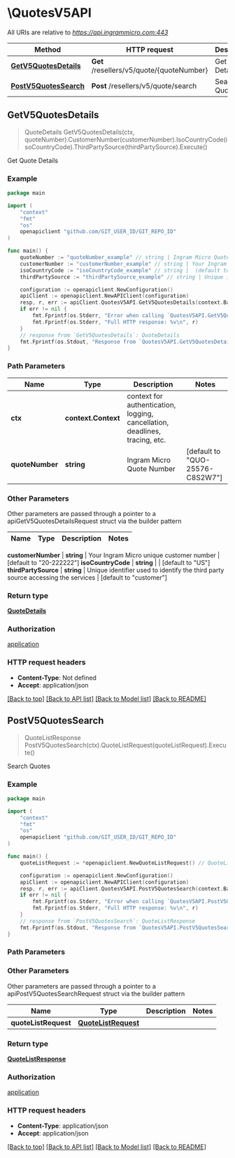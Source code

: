 # \QuotesV5API

All URIs are relative to *https://api.ingrammicro.com:443*

Method | HTTP request | Description
------------- | ------------- | -------------
[**GetV5QuotesDetails**](QuotesV5API.md#GetV5QuotesDetails) | **Get** /resellers/v5/quote/{quoteNumber} | Get Quote Details
[**PostV5QuotesSearch**](QuotesV5API.md#PostV5QuotesSearch) | **Post** /resellers/v5/quote/search | Search Quotes



## GetV5QuotesDetails

> QuoteDetails GetV5QuotesDetails(ctx, quoteNumber).CustomerNumber(customerNumber).IsoCountryCode(isoCountryCode).ThirdPartySource(thirdPartySource).Execute()

Get Quote Details



### Example

```go
package main

import (
	"context"
	"fmt"
	"os"
	openapiclient "github.com/GIT_USER_ID/GIT_REPO_ID"
)

func main() {
	quoteNumber := "quoteNumber_example" // string | Ingram Micro Quote Number (default to "QUO-25576-C8S2W7")
	customerNumber := "customerNumber_example" // string | Your Ingram Micro unique customer number (default to "20-222222")
	isoCountryCode := "isoCountryCode_example" // string |  (default to "US")
	thirdPartySource := "thirdPartySource_example" // string | Unique identifier used to identify the third party source accessing the services (optional) (default to "customer")

	configuration := openapiclient.NewConfiguration()
	apiClient := openapiclient.NewAPIClient(configuration)
	resp, r, err := apiClient.QuotesV5API.GetV5QuotesDetails(context.Background(), quoteNumber).CustomerNumber(customerNumber).IsoCountryCode(isoCountryCode).ThirdPartySource(thirdPartySource).Execute()
	if err != nil {
		fmt.Fprintf(os.Stderr, "Error when calling `QuotesV5API.GetV5QuotesDetails``: %v\n", err)
		fmt.Fprintf(os.Stderr, "Full HTTP response: %v\n", r)
	}
	// response from `GetV5QuotesDetails`: QuoteDetails
	fmt.Fprintf(os.Stdout, "Response from `QuotesV5API.GetV5QuotesDetails`: %v\n", resp)
}
```

### Path Parameters


Name | Type | Description  | Notes
------------- | ------------- | ------------- | -------------
**ctx** | **context.Context** | context for authentication, logging, cancellation, deadlines, tracing, etc.
**quoteNumber** | **string** | Ingram Micro Quote Number | [default to &quot;QUO-25576-C8S2W7&quot;]

### Other Parameters

Other parameters are passed through a pointer to a apiGetV5QuotesDetailsRequest struct via the builder pattern


Name | Type | Description  | Notes
------------- | ------------- | ------------- | -------------

 **customerNumber** | **string** | Your Ingram Micro unique customer number | [default to &quot;20-222222&quot;]
 **isoCountryCode** | **string** |  | [default to &quot;US&quot;]
 **thirdPartySource** | **string** | Unique identifier used to identify the third party source accessing the services | [default to &quot;customer&quot;]

### Return type

[**QuoteDetails**](QuoteDetails.md)

### Authorization

[application](../README.md#application)

### HTTP request headers

- **Content-Type**: Not defined
- **Accept**: application/json

[[Back to top]](#) [[Back to API list]](../README.md#documentation-for-api-endpoints)
[[Back to Model list]](../README.md#documentation-for-models)
[[Back to README]](../README.md)


## PostV5QuotesSearch

> QuoteListResponse PostV5QuotesSearch(ctx).QuoteListRequest(quoteListRequest).Execute()

Search Quotes



### Example

```go
package main

import (
	"context"
	"fmt"
	"os"
	openapiclient "github.com/GIT_USER_ID/GIT_REPO_ID"
)

func main() {
	quoteListRequest := *openapiclient.NewQuoteListRequest() // QuoteListRequest |  (optional)

	configuration := openapiclient.NewConfiguration()
	apiClient := openapiclient.NewAPIClient(configuration)
	resp, r, err := apiClient.QuotesV5API.PostV5QuotesSearch(context.Background()).QuoteListRequest(quoteListRequest).Execute()
	if err != nil {
		fmt.Fprintf(os.Stderr, "Error when calling `QuotesV5API.PostV5QuotesSearch``: %v\n", err)
		fmt.Fprintf(os.Stderr, "Full HTTP response: %v\n", r)
	}
	// response from `PostV5QuotesSearch`: QuoteListResponse
	fmt.Fprintf(os.Stdout, "Response from `QuotesV5API.PostV5QuotesSearch`: %v\n", resp)
}
```

### Path Parameters



### Other Parameters

Other parameters are passed through a pointer to a apiPostV5QuotesSearchRequest struct via the builder pattern


Name | Type | Description  | Notes
------------- | ------------- | ------------- | -------------
 **quoteListRequest** | [**QuoteListRequest**](QuoteListRequest.md) |  | 

### Return type

[**QuoteListResponse**](QuoteListResponse.md)

### Authorization

[application](../README.md#application)

### HTTP request headers

- **Content-Type**: application/json
- **Accept**: application/json

[[Back to top]](#) [[Back to API list]](../README.md#documentation-for-api-endpoints)
[[Back to Model list]](../README.md#documentation-for-models)
[[Back to README]](../README.md)

